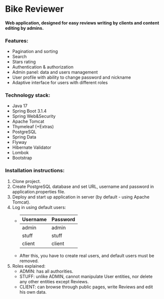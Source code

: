 # Bike Reviewer
#### Web application, designed for easy reviews writing by clients and content editing by admins.
### Features:
- Pagination and sorting
- Search
- Stars rating
- Authentication & authorization
- Admin panel: data and users management
- User profile with ability to change password and nickname
- Adaptive interface for users with different roles
### Technology stack:
- Java 17
- Spring Boot 3.1.4
- Spring Web&Security
- Apache Tomcat
- Thymeleaf (+Extras)
- PostgreSQL
- Spring Data
- Flyway
- Hibernate Validator
- Lombok
- Bootstrap

### Installation instructions:
1. Clone project.
2. Create PostgreSQL database and set URL, username and password in application.properties file.
3. Deploy and start up application in server (by default - using Apache Tomcat).
4. Log in using default users: 
   * | Username | Password |
     |----------|----------|
     | admin    | admin    |
     | stuff    | stuff    |
     | client   | client   |
   * After this, you have to create real users, and default users must be removed.
5. Roles explained:
   * ADMIN: has all authorities.
   * STUFF: unlike ADMIN, cannot manipulate User entities, nor delete any other entities except Reviews.
   * CLIENT: can browse through public pages, write Reviews and edit his own data.
   

